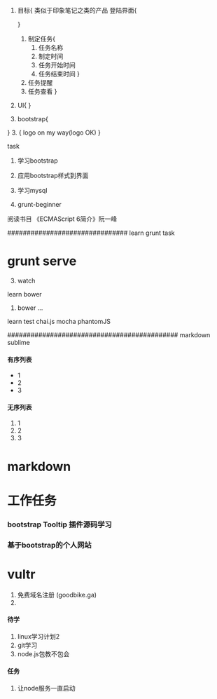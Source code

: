 1. 目标{
    类似于印象笔记之类的产品 
    登陆界面{

    }
    1. 制定任务{
        1. 任务名称
        2. 制定时间
        3. 任务开始时间
        4. 任务结束时间
    }
    2. 任务提醒
    3. 任务查看
}

1. UI{
}
2. bootstrap{
    
}
3. {
    logo on my way(logo OK)
}

task
1. 学习bootstrap
2. 应用bootstrap样式到界面
3. 学习mysql

4. grunt-beginner


阅读书目
《ECMAScript 6简介》阮一峰


###############################
learn grunt task
# grunt serve 

3. watch



learn bower 
1. bower ...

learn test
chai.js
mocha
phantomJS

############################################
markdown
sublime

#### 有序列表
* 1
* 2
* 3
#### 无序列表
1. 1
2. 2
3. 3

# markdown

# 工作任务
### bootstrap Tooltip 插件源码学习
### 基于bootstrap的个人网站

# vultr 
1. 免费域名注册 (goodbike.ga)
2. 

#### 待学
1. linux学习计划2
2. git学习
3. node.js包教不包会

#### 任务
1. 让node服务一直启动


